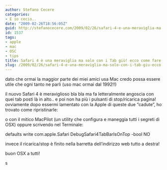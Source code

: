 ```yaml
---
author: Stefano Cecere
categories:
- E io cecio..
date: "2009-02-26T18:56:05Z"
guid: http://stefanocecere.com/2009/02/26/safari-4-e-una-meraviglia-ma-solo-con-i-tab-giu-ecco-come-fare/
id: 1537
tags:
- apple
- mac
- OSC
- tips
title: Safari 4 è una meraviglia ma solo con i Tab giù! ecco come fare
slug: /2009/02/26/safari-4-e-una-meraviglia-ma-solo-con-i-tab-giu-ecco-come-fare/
---
```


dato che ormai la maggior parte dei miei amici usa Mac credo possa essere utile che ogni tanto ne parli (uso mac ormai dal 1992!!)

il nuovo Safari 4 è meraviglioso bla bla ma fa letteralmente angoscia con quei tab posti là in alto.. e poi non ha più i pulsanti di stop/ricarica pagina! ovviamente dopo essermi lamentato con la Apple di queste due &#8220;cadute&#8221;, ho trovato come ripristinarle:

o con il mitico MacPilot (un utility che configura e maneggia tutti i segreti di OSX) oppure scrivendo nel Terminale:

defaults write com.apple.Safari DebugSafari4TabBarIsOnTop -bool NO

invece il ricarica/stop è finito nella barretta dell&#8217;indirizzo web tutto a destra!

buon OSX a tutti!
  
s